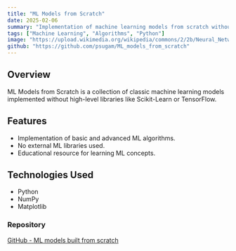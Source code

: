 ```yaml
---
title: "ML Models from Scratch"
date: 2025-02-06
summary: "Implementation of machine learning models from scratch without libraries."
tags: ["Machine Learning", "Algorithms", "Python"]
image: "https://upload.wikimedia.org/wikipedia/commons/2/2b/Neural_Network.svg"
github: "https://github.com/psugam/ML_models_from_scratch"
---
```


## Overview
ML Models from Scratch is a collection of classic machine learning models implemented without high-level libraries like Scikit-Learn or TensorFlow.

## Features
- Implementation of basic and advanced ML algorithms.
- No external ML libraries used.
- Educational resource for learning ML concepts.

## Technologies Used
- Python
- NumPy
- Matplotlib

### Repository
[GitHub - ML models built from scratch ](https://github.com/psugam/ML_models_from_scratch)